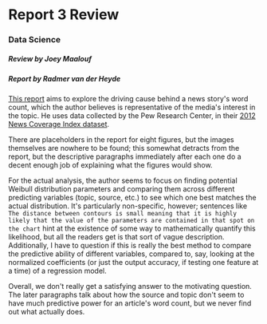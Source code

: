# Report 3 Review
### Data Science
##### Review by Joey Maalouf
##### Report by Radmer van der Heyde

[This report](https://github.com/rvanderheyde/ThinkStats2/blob/master/reports/report3.md) aims to explore the driving cause behind a news story's word count, which the author believes is representative of the media's interest in the topic. He uses data collected by the Pew Research Center, in their [2012 News Coverage Index dataset](http://www.journalism.org/datasets/2012-news-coverage-index-data-set/).

There are placeholders in the report for eight figures, but the images themselves are nowhere to be found; this somewhat detracts from the report, but the descriptive paragraphs immediately after each one do a decent enough job of explaining what the figures would show.

For the actual analysis, the author seems to focus on finding potential Weibull distribution parameters and comparing them across different predicting variables (topic, source, etc.) to see which one best matches the actual distribution. It's particularly non-specific, however; sentences like `The distance between contours is small meaning that it is highly likely that the value of the parameters are contained in that spot on the chart` hint at the existence of some way to mathematically quantify this likelihood, but all the readers get is that sort of vague description. Additionally, I have to question if this is really the best method to compare the predictive ability of different variables, compared to, say, looking at the normalized coefficients (or just the output accuracy, if testing one feature at a time) of a regression model.

Overall, we don't really get a satisfying answer to the motivating question. The later paragraphs talk about how the source and topic don't seem to have much predictive power for an article's word count, but we never find out what actually does.

